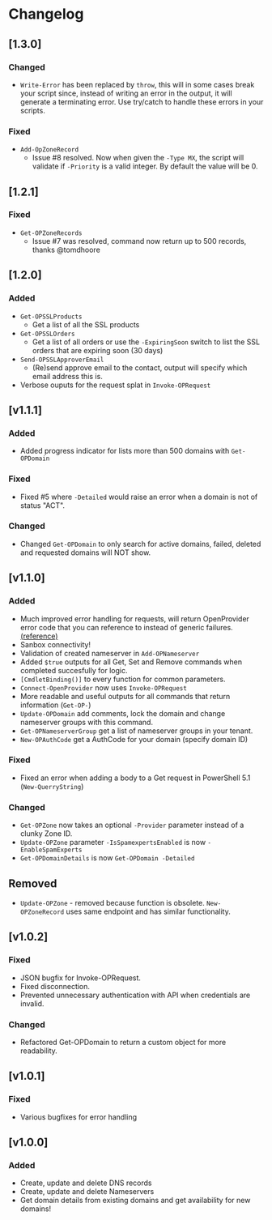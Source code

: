 # Changelog

## [1.3.0]

### Changed

- ```Write-Error``` has been replaced by ```throw```, this will in some cases break your script since, instead of writing an error in the output, it will generate a terminating error. Use try/catch to handle these errors in your scripts.

### Fixed

- ```Add-OpZoneRecord```
  - Issue #8 resolved. Now when given the ```-Type MX```, the script will validate if ```-Priority``` is a valid integer. By default the value will be 0.

## [1.2.1]

### Fixed

- ```Get-OPZoneRecords``` 
  - Issue #7 was resolved, command now return up to 500 records, thanks @tomdhoore

## [1.2.0]

### Added

- ```Get-OPSSLProducts```
  - Get a list of all the SSL products
- ```Get-OPSSLOrders```
  - Get a list of all orders or use the ```-ExpiringSoon``` switch to list the SSL orders that are expiring soon (30 days)
- ```Send-OPSSLApproverEmail```
  - (Re)send approve email to the contact, output will specify which email address this is.
- Verbose ouputs for the request splat in ```Invoke-OPRequest```

## [v1.1.1]

### Added

- Added progress indicator for lists more than 500 domains with ```Get-OPDomain```

### Fixed

- Fixed #5 where ```-Detailed``` would raise an error when a domain is not of status "ACT".

### Changed

- Changed ```Get-OPDomain``` to only search for active domains, failed, deleted and requested domains will NOT show.

## [v1.1.0]

### Added

- Much improved error handling for requests, will return OpenProvider error code that you can reference to instead of generic failures. [(reference)](https://support.openprovider.eu/hc/en-us/articles/216644928-API-Error-Codes)
- Sanbox connectivity!
- Validation of created nameserver in ```Add-OPNameserver```
- Added ```$true``` outputs for all Get, Set and Remove commands when completed succesfully for logic.
- ```[CmdletBinding()]``` to every function for common parameters.
- ```Connect-OpenProvider``` now uses ```Invoke-OPRequest```
- More readable and useful outputs for all commands that return information (```Get-OP-```)
- ```Update-OPDomain``` add comments, lock the domain and change nameserver groups with this command.
- ```Get-OPNameserverGroup``` get a list of nameserver groups in your tenant.
- ```New-OPAuthCode``` get a AuthCode for your domain (specify domain ID)

### Fixed

- Fixed an error when adding a body to a Get request in PowerShell 5.1 (```New-QuerryString```)

### Changed

- ```Get-OPZone``` now takes an optional ```-Provider``` parameter instead of a clunky Zone ID.
- ```Update-OPZone``` parameter ```-IsSpamexpertsEnabled``` is now ```-EnableSpamExperts```
- ```Get-OPDomainDetails``` is now ```Get-OPDomain -Detailed```

## Removed

- ```Update-OPZone``` - removed because function is obsolete. ```New-OPZoneRecord``` uses same endpoint and has similar functionality.

## [v1.0.2]

### Fixed

- JSON bugfix for Invoke-OPRequest.
- Fixed disconnection.
- Prevented unnecessary authentication with API when credentials are invalid.

### Changed

- Refactored Get-OPDomain to return a custom object for more readability.

## [v1.0.1]

### Fixed

- Various bugfixes for error handling

## [v1.0.0]

### Added

- Create, update and delete DNS records
- Create, update and delete Nameservers
- Get domain details from existing domains and get availability for new domains!
